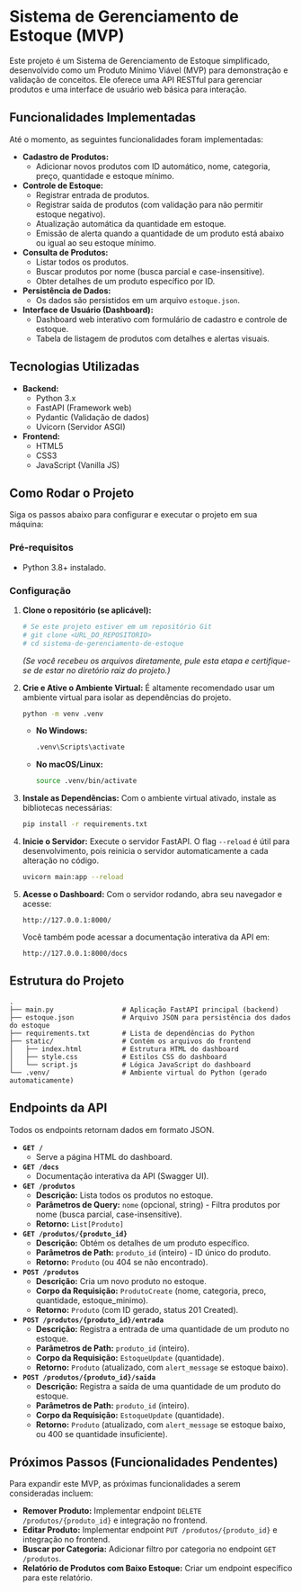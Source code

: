 # Sistema de Gerenciamento de Estoque (MVP)

Este projeto é um Sistema de Gerenciamento de Estoque simplificado, desenvolvido como um Produto Mínimo Viável (MVP) para demonstração e validação de conceitos. Ele oferece uma API RESTful para gerenciar produtos e uma interface de usuário web básica para interação.

## Funcionalidades Implementadas

Até o momento, as seguintes funcionalidades foram implementadas:

*   **Cadastro de Produtos:**
    *   Adicionar novos produtos com ID automático, nome, categoria, preço, quantidade e estoque mínimo.
*   **Controle de Estoque:**
    *   Registrar entrada de produtos.
    *   Registrar saída de produtos (com validação para não permitir estoque negativo).
    *   Atualização automática da quantidade em estoque.
    *   Emissão de alerta quando a quantidade de um produto está abaixo ou igual ao seu estoque mínimo.
*   **Consulta de Produtos:**
    *   Listar todos os produtos.
    *   Buscar produtos por nome (busca parcial e case-insensitive).
    *   Obter detalhes de um produto específico por ID.
*   **Persistência de Dados:**
    *   Os dados são persistidos em um arquivo `estoque.json`.
*   **Interface de Usuário (Dashboard):**
    *   Dashboard web interativo com formulário de cadastro e controle de estoque.
    *   Tabela de listagem de produtos com detalhes e alertas visuais.

## Tecnologias Utilizadas

*   **Backend:**
    *   Python 3.x
    *   FastAPI (Framework web)
    *   Pydantic (Validação de dados)
    *   Uvicorn (Servidor ASGI)
*   **Frontend:**
    *   HTML5
    *   CSS3
    *   JavaScript (Vanilla JS)

## Como Rodar o Projeto

Siga os passos abaixo para configurar e executar o projeto em sua máquina:

### Pré-requisitos

*   Python 3.8+ instalado.

### Configuração

1.  **Clone o repositório (se aplicável):**
    ```bash
    # Se este projeto estiver em um repositório Git
    # git clone <URL_DO_REPOSITORIO>
    # cd sistema-de-gerenciamento-de-estoque
    ```
    *(Se você recebeu os arquivos diretamente, pule esta etapa e certifique-se de estar no diretório raiz do projeto.)*

2.  **Crie e Ative o Ambiente Virtual:**
    É altamente recomendado usar um ambiente virtual para isolar as dependências do projeto.
    ```bash
    python -m venv .venv
    ```
    *   **No Windows:**
        ```bash
        .venv\Scripts\activate
        ```
    *   **No macOS/Linux:**
        ```bash
        source .venv/bin/activate
        ```

3.  **Instale as Dependências:**
    Com o ambiente virtual ativado, instale as bibliotecas necessárias:
    ```bash
    pip install -r requirements.txt
    ```

4.  **Inicie o Servidor:**
    Execute o servidor FastAPI. O flag `--reload` é útil para desenvolvimento, pois reinicia o servidor automaticamente a cada alteração no código.
    ```bash
    uvicorn main:app --reload
    ```

5.  **Acesse o Dashboard:**
    Com o servidor rodando, abra seu navegador e acesse:
    ```
    http://127.0.0.1:8000/
    ```
    Você também pode acessar a documentação interativa da API em:
    ```
    http://127.0.0.1:8000/docs
    ```

## Estrutura do Projeto

```
.
├── main.py                 # Aplicação FastAPI principal (backend)
├── estoque.json            # Arquivo JSON para persistência dos dados do estoque
├── requirements.txt        # Lista de dependências do Python
├── static/                 # Contém os arquivos do frontend
│   ├── index.html          # Estrutura HTML do dashboard
│   ├── style.css           # Estilos CSS do dashboard
│   └── script.js           # Lógica JavaScript do dashboard
└── .venv/                  # Ambiente virtual do Python (gerado automaticamente)
```

## Endpoints da API

Todos os endpoints retornam dados em formato JSON.

*   **`GET /`**
    *   Serve a página HTML do dashboard.
*   **`GET /docs`**
    *   Documentação interativa da API (Swagger UI).
*   **`GET /produtos`**
    *   **Descrição:** Lista todos os produtos no estoque.
    *   **Parâmetros de Query:** `nome` (opcional, string) - Filtra produtos por nome (busca parcial, case-insensitive).
    *   **Retorno:** `List[Produto]`
*   **`GET /produtos/{produto_id}`**
    *   **Descrição:** Obtém os detalhes de um produto específico.
    *   **Parâmetros de Path:** `produto_id` (inteiro) - ID único do produto.
    *   **Retorno:** `Produto` (ou 404 se não encontrado).
*   **`POST /produtos`**
    *   **Descrição:** Cria um novo produto no estoque.
    *   **Corpo da Requisição:** `ProdutoCreate` (nome, categoria, preco, quantidade, estoque_minimo).
    *   **Retorno:** `Produto` (com ID gerado, status 201 Created).
*   **`POST /produtos/{produto_id}/entrada`**
    *   **Descrição:** Registra a entrada de uma quantidade de um produto no estoque.
    *   **Parâmetros de Path:** `produto_id` (inteiro).
    *   **Corpo da Requisição:** `EstoqueUpdate` (quantidade).
    *   **Retorno:** `Produto` (atualizado, com `alert_message` se estoque baixo).
*   **`POST /produtos/{produto_id}/saida`**
    *   **Descrição:** Registra a saída de uma quantidade de um produto do estoque.
    *   **Parâmetros de Path:** `produto_id` (inteiro).
    *   **Corpo da Requisição:** `EstoqueUpdate` (quantidade).
    *   **Retorno:** `Produto` (atualizado, com `alert_message` se estoque baixo, ou 400 se quantidade insuficiente).

## Próximos Passos (Funcionalidades Pendentes)

Para expandir este MVP, as próximas funcionalidades a serem consideradas incluem:

*   **Remover Produto:** Implementar endpoint `DELETE /produtos/{produto_id}` e integração no frontend.
*   **Editar Produto:** Implementar endpoint `PUT /produtos/{produto_id}` e integração no frontend.
*   **Buscar por Categoria:** Adicionar filtro por categoria no endpoint `GET /produtos`.
*   **Relatório de Produtos com Baixo Estoque:** Criar um endpoint específico para este relatório.
